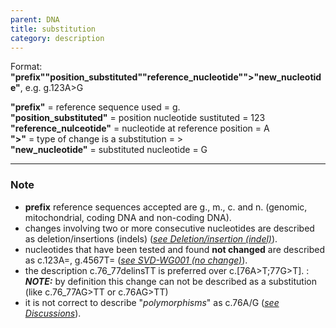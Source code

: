 ```yaml
---
parent: DNA
title: substitution
category: description
---
```


Format:   **"prefix""position_substituted""reference_nucleotide"">"new_nucleotide"**,  e.g. g.123A>G

**"prefix"**  =  reference sequence used  =  g.<br>
**"position_substituted"**  =  position nucleotide sustituted  =  123<br>
**"reference_nulceotide"**  =  nucleotide at reference position =  A<br>
**">"**  =  type of change is a substitution =  ><br>
**"new_nucleotide"**  =  substituted nucleotide  =  G

---

### Note

*	**prefix** reference sequences accepted are g., m., c. and n. (genomic, mitochondrial, coding DNA and non-coding DNA).
*	changes involving two or more consecutive nucleotides are described as deletion/insertions (indels) ([_see Deletion/insertion (indel)_](/recommendations/DNA/variant/indel/)).
*	nucleotides that have been tested and found **not changed** are described as c.123A=, g.4567T= ([_see SVD-WG001 (no change)_](http://www.hgvs.org/mutnomen/accepted001.html)).
*	the description c.76_77delinsTT is preferred over c.[76A>T;77G>T].
  : _**NOTE:**_ by definition this change can not be described as a substitution (like c.76\_77AG>TT or c.76AG>TT)
*	it is not correct to describe "_polymorphisms_" as c.76A/G ([_see Discussions_](/recommendations/DNA/variant/substitution/#polymorphism)).
